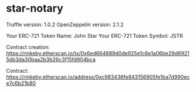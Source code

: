 # star-notary

Truffle version: 1.0.2
OpenZeppelin version: 2.1.2

Your ERC-721 Token Name: John Star
Your ERC-721 Token Symbol: JSTR

Contract creation: https://rinkeby.etherscan.io/tx/0x6ed664889d0de925e1c6e1a06be29d69215db3da30baa2b3b26c3f15fd904bca

Contract: https://rinkeby.etherscan.io/address/0xc983436fe843156905fe1ba7d990ece7c6b21b80
